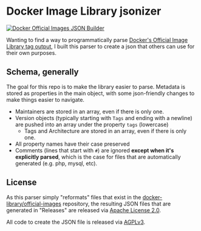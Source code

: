 # Docker Image Library jsonizer

[![Docker Official Images JSON Builder](https://github.com/sohmc/docker-image-library-jsonizer/actions/workflows/build.yml/badge.svg)](https://github.com/sohmc/docker-image-library-jsonizer/actions/workflows/build.yml)

Wanting to find a way to programmatically parse [Docker's Official Image Library tag output](https://github.com/docker-library/official-images/tree/master/library), I built this parser to create a json that others can use for their own purposes.

## Schema, generally

The goal for this repo is to make the library easier to parse.  Metadata is stored as properties in the main object, with some json-friendly changes to make things easier to navigate.

- Maintainers are stored in an array, even if there is only one.
- Version objects (typically starting with `Tags` and ending with a newline) are pushed into an array under the property `tags` (lowercase)
  - Tags and Architecture are stored in an array, even if there is only one.
- All property names have their case preserved
- Comments (lines that start with `#`) are ignored **except when it's explicitly parsed**, which is the case for files that are automatically generated (e.g. php, mysql, etc).

## License

As this parser simply "reformats" files that exist in the [docker-library/official-images](https://github.com/docker-library/official-images/) repository, the resulting JSON files that are generated in "Releases" are released via [Apache License 2.0](https://github.com/docker-library/official-images/blob/master/LICENSE).

All code to create the JSON file is released via [AGPLv3](https://choosealicense.com/licenses/agpl-3.0).
